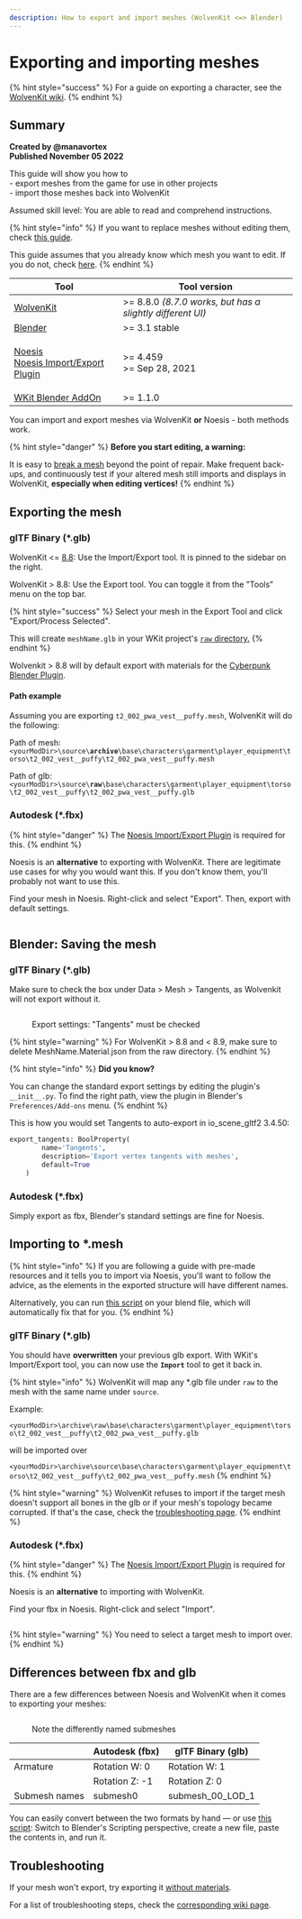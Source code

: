 ```yaml
---
description: How to export and import meshes (WolvenKit <=> Blender)
---
```


# Exporting and importing meshes

{% hint style="success" %}
For a guide on exporting a character, see the [WolvenKit wiki](https://wiki.redmodding.org/wolvenkit/guides/modding-community/exporting-to-blender).
{% endhint %}

## Summary <a href="#summary" id="summary"></a>

**Created by @manavortex**\
**Published November 05 2022**

This guide will show you how to\
\- export meshes from the game for use in other projects\
\- import those meshes back into WolvenKit

Assumed skill level: You are able to read and comprehend instructions.

{% hint style="info" %}
If you want to replace meshes without editing them, check [this guide](../../modding-guides/items-equipment/editing-existing-items/replace-a-player-item-with-an-npc-item.md).

This guide assumes that you already know which mesh you want to edit. If you do not, check [here](../references-lists-and-overviews/equipment/spawn-codes-baseids-hashes.md#from-a-baseid-to-an-items-materials).
{% endhint %}

| Tool                                                                                                                                                                                                                       | Tool version                                              |
| -------------------------------------------------------------------------------------------------------------------------------------------------------------------------------------------------------------------------- | --------------------------------------------------------- |
| [WolvenKit](https://github.com/WolvenKit/Wolvenkit/releases)                                                                                                                                                               | >= 8.8.0 _(8.7.0 works, but has a slightly different UI)_ |
| [Blender](https://www.blender.org/download/)                                                                                                                                                                               | >= 3.1 stable                                             |
| <p><a href="https://richwhitehouse.com/index.php?content=inc_projects.php">Noesis</a><br><a href="https://github.com/alphazolam/fmt_CP77mesh?msclkid=384152bfaa5611ecbad0234dbe6a5c45">Noesis Import/Export Plugin</a></p> | <p>>= 4.459<br>>= Sep 28, 2021</p>                        |
| [WKit Blender AddOn](https://github.com/WolvenKit/Cyberpunk-Blender-add-on)[ ](https://github.com/WolvenKit/Cyberpunk-Blender-add-on)                                                                                      | >= 1.1.0                                                  |

You can import and export meshes via WolvenKit **or** Noesis - both methods work.&#x20;

{% hint style="danger" %}
**Before you start editing, a warning:**

It is easy to [break a mesh](exporting-and-importing-meshes.md#troubleshooting-i-cant-import-my-mesh) beyond the point of repair. Make frequent back-ups, and continuously test if your altered mesh still imports and displays in WolvenKit, **especially when editing vertices!**
{% endhint %}

## Exporting the mesh

### glTF Binary (\*.glb)

WolvenKit <= [8.8](https://github.com/WolvenKit/WolvenKit/releases/tag/8.8.0): Use the Import/Export tool. It is pinned to the sidebar on the right.

WolvenKit > 8.8: Use the Export tool. You can toggle it from the "Tools" menu on the top bar.

{% hint style="success" %}
Select your mesh in the Export Tool and click "Export/Process Selected".&#x20;

This will create `meshName.glb` in your WKit project's [`raw` directory.](exporting-and-importing-meshes.md#path-example)
{% endhint %}

Wolvenkit > 8.8 will by default export with materials for the [Cyberpunk Blender Plugin](https://github.com/WolvenKit/Cyberpunk-Blender-add-on).

#### Path example&#x20;

Assuming you are exporting `t2_002_pwa_vest__puffy.mesh`, WolvenKit will do the following:

Path of mesh: `<yourModDir>\source\`**`archive`**`\base\characters\garment\player_equipment\torso\t2_002_vest__puffy\t2_002_pwa_vest__puffy.mesh`

Path of glb: `<yourModDir>\source\`**`raw`**`\base\characters\garment\player_equipment\torso\t2_002_vest__puffy\t2_002_pwa_vest__puffy.glb`



### Autodesk (\*.fbx)

{% hint style="danger" %}
The [Noesis Import/Export Plugin](https://github.com/alphazolam/fmt\_CP77mesh?msclkid=384152bfaa5611ecbad0234dbe6a5c45) is required for this.
{% endhint %}

Noesis is an **alternative** to exporting with WolvenKit. There are legitimate use cases for why you would want this. If you don't know them, you'll probably not want to use this.

Find your mesh in Noesis. Right-click and select "Export". Then, export with default settings.

<figure><img src="../../.gitbook/assets/noesis_mesh_export.png" alt=""><figcaption></figcaption></figure>

## Blender: Saving the mesh

### glTF Binary  (\*.glb)

Make sure to check the box under Data > Mesh > Tangents, as Wolvenkit will not export without it.

<figure><img src="https://i.imgur.com/eauWYiF.png" alt=""><figcaption><p>Export settings: "Tangents" must be checked</p></figcaption></figure>

{% hint style="warning" %}
For WolvenKit > 8.8 and < 8.9, make sure to delete MeshName.Material.json from the raw directory.
{% endhint %}

{% hint style="info" %}
**Did you know?**&#x20;

You can change the standard export settings by editing the plugin's `__init__.py`. To find the right path, view the plugin in Blender's `Preferences/Add-ons` menu.&#x20;
{% endhint %}

This is how you would set Tangents to auto-export in io\_scene\_gltf2 3.4.50:

```python
export_tangents: BoolProperty(
        name='Tangents',
        description='Export vertex tangents with meshes',
        default=True
    )
```

### Autodesk (\*.fbx)

Simply export as fbx, Blender's standard settings are fine for Noesis.

## Importing to \*.mesh

{% hint style="info" %}
If you are following a guide with pre-made resources and it tells you to import via Noesis, you'll want to follow the advice, as the elements in the exported structure will have different names.

Alternatively, you can run [this script](https://github.com/manavortex/code\_snippets/blob/master/py/blender/convert\_gltf\_fbx.py) on your blend file, which will automatically fix that for you.
{% endhint %}

### glTF Binary (\*.glb)

You should have **overwritten** your previous glb export. With WKit's Import/Export tool, you can now use the **`Import`** tool to get it back in.

{% hint style="info" %}
WolvenKit will map any \*.glb file under `raw` to the mesh with the same name under `source`.

Example:

`<yourModDir>\archive\raw\base\characters\garment\player_equipment\torso\t2_002_vest__puffy\t2_002_pwa_vest__puffy.glb`&#x20;

will be imported over

`<yourModDir>\archive\source\base\characters\garment\player_equipment\torso\t2_002_vest__puffy\t2_002_pwa_vest__puffy.mesh`
{% endhint %}

{% hint style="warning" %}
WolvenKit refuses to import if the target mesh doesn't support all bones in the glb or if your mesh's topology became corrupted. If that's the case, check the [troubleshooting page](self-made-normal-maps/troubleshooting-normal-maps.md).
{% endhint %}

### Autodesk (\*.fbx)

{% hint style="danger" %}
The [Noesis Import/Export Plugin](https://github.com/alphazolam/fmt\_CP77mesh?msclkid=384152bfaa5611ecbad0234dbe6a5c45) is required for this.
{% endhint %}

Noesis is an **alternative** to importing with WolvenKit.

Find your fbx in Noesis. Right-click and select "Import".

<figure><img src="../../.gitbook/assets/noesis_mesh_import.png" alt=""><figcaption></figcaption></figure>

{% hint style="warning" %}
You need to select a target mesh to import over.
{% endhint %}

## Differences between fbx and glb

There are a few differences between Noesis and WolvenKit when it comes to exporting your meshes:

<figure><img src="../../.gitbook/assets/import_noesis_glb_armature_differences.png" alt=""><figcaption><p>Note the differently named submeshes</p></figcaption></figure>

|               | Autodesk (fbx) | glTF Binary (glb)   |
| ------------- | -------------- | ------------------- |
| Armature      | Rotation W: 0  | Rotation W: 1       |
|               | Rotation Z: -1 | Rotation Z: 0       |
| Submesh names | submesh0       | submesh\_00\_LOD\_1 |

You can easily convert between the two formats by hand — or use [this script](https://github.com/manavortex/code\_snippets/blob/master/py/blender/convert\_gltf\_fbx.py): Switch to Blender's Scripting perspective, create a new file, paste the contents in, and run it.

## Troubleshooting

If your mesh won't export, try exporting it [without materials](exporting-and-importing-meshes.md#exporting-with-materials).&#x20;

For a list of troubleshooting steps, check the [corresponding wiki page](troubleshooting-your-mesh-edits.md).
